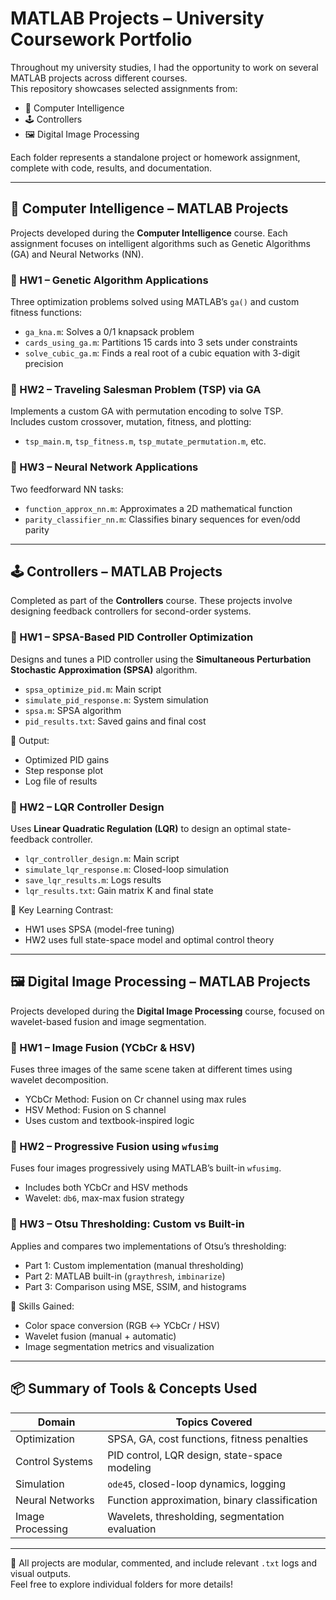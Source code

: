 # MATLAB Projects – University Coursework Portfolio

Throughout my university studies, I had the opportunity to work on several MATLAB projects across different courses.  
This repository showcases selected assignments from:

- 🧠 Computer Intelligence  
- 🕹️ Controllers  
- 🖼️ Digital Image Processing  

Each folder represents a standalone project or homework assignment, complete with code, results, and documentation.

---

## 🧠 Computer Intelligence – MATLAB Projects
Projects developed during the **Computer Intelligence** course. Each assignment focuses on intelligent algorithms such as Genetic Algorithms (GA) and Neural Networks (NN).

### 📘 HW1 – Genetic Algorithm Applications
Three optimization problems solved using MATLAB’s `ga()` and custom fitness functions:

- `ga_kna.m`: Solves a 0/1 knapsack problem  
- `cards_using_ga.m`: Partitions 15 cards into 3 sets under constraints  
- `solve_cubic_ga.m`: Finds a real root of a cubic equation with 3-digit precision

### 📘 HW2 – Traveling Salesman Problem (TSP) via GA
Implements a custom GA with permutation encoding to solve TSP.  
Includes custom crossover, mutation, fitness, and plotting:

- `tsp_main.m`, `tsp_fitness.m`, `tsp_mutate_permutation.m`, etc.

### 📘 HW3 – Neural Network Applications
Two feedforward NN tasks:

- `function_approx_nn.m`: Approximates a 2D mathematical function  
- `parity_classifier_nn.m`: Classifies binary sequences for even/odd parity

---

## 🕹️ Controllers – MATLAB Projects
Completed as part of the **Controllers** course. These projects involve designing feedback controllers for second-order systems.

### 📘 HW1 – SPSA-Based PID Controller Optimization
Designs and tunes a PID controller using the **Simultaneous Perturbation Stochastic Approximation (SPSA)** algorithm.

- `spsa_optimize_pid.m`: Main script
- `simulate_pid_response.m`: System simulation
- `spsa.m`: SPSA algorithm
- `pid_results.txt`: Saved gains and final cost

📌 Output:
- Optimized PID gains
- Step response plot
- Log file of results

### 📘 HW2 – LQR Controller Design
Uses **Linear Quadratic Regulation (LQR)** to design an optimal state-feedback controller.

- `lqr_controller_design.m`: Main script
- `simulate_lqr_response.m`: Closed-loop simulation
- `save_lqr_results.m`: Logs results
- `lqr_results.txt`: Gain matrix K and final state

📌 Key Learning Contrast:
- HW1 uses SPSA (model-free tuning)
- HW2 uses full state-space model and optimal control theory

---

## 🖼️ Digital Image Processing – MATLAB Projects
Projects developed during the **Digital Image Processing** course, focused on wavelet-based fusion and image segmentation.

### 📘 HW1 – Image Fusion (YCbCr & HSV)
Fuses three images of the same scene taken at different times using wavelet decomposition.

- YCbCr Method: Fusion on Cr channel using max rules  
- HSV Method: Fusion on S channel  
- Uses custom and textbook-inspired logic

### 📘 HW2 – Progressive Fusion using `wfusimg`
Fuses four images progressively using MATLAB’s built-in `wfusimg`.

- Includes both YCbCr and HSV methods  
- Wavelet: `db6`, max-max fusion strategy

### 📘 HW3 – Otsu Thresholding: Custom vs Built-in
Applies and compares two implementations of Otsu’s thresholding:

- Part 1: Custom implementation (manual thresholding)  
- Part 2: MATLAB built-in (`graythresh`, `imbinarize`)  
- Part 3: Comparison using MSE, SSIM, and histograms

📌 Skills Gained:
- Color space conversion (RGB ↔ YCbCr / HSV)
- Wavelet fusion (manual + automatic)
- Image segmentation metrics and visualization

---

## 📦 Summary of Tools & Concepts Used

| Domain | Topics Covered |
|--------|----------------|
| Optimization | SPSA, GA, cost functions, fitness penalties |
| Control Systems | PID control, LQR design, state-space modeling |
| Simulation | `ode45`, closed-loop dynamics, logging |
| Neural Networks | Function approximation, binary classification |
| Image Processing | Wavelets, thresholding, segmentation evaluation |

---

📁 All projects are modular, commented, and include relevant `.txt` logs and visual outputs.  
Feel free to explore individual folders for more details!
